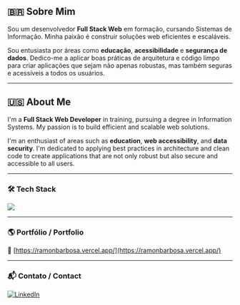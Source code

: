 ## 🇧🇷 Sobre Mim
Sou um desenvolvedor **Full Stack Web** em formação, cursando Sistemas de Informação. Minha paixão é construir soluções web eficientes e escaláveis.

Sou entusiasta por áreas como **educação**, **acessibilidade** e **segurança de dados**. Dedico-me a aplicar boas práticas de arquitetura e código limpo para criar aplicações que sejam não apenas robustas, mas também seguras e acessíveis a todos os usuários.

---

## 🇺🇸 About Me
I'm a **Full Stack Web Developer** in training, pursuing a degree in Information Systems. My passion is to build efficient and scalable web solutions.

I'm an enthusiast of areas such as **education**, **web accessibility**, and **data security**. I'm dedicated to applying best practices in architecture and clean code to create applications that are not only robust but also secure and accessible to all users.

---

### 🛠 Tech Stack
<p>
  <a href="https://skillicons.dev">
    <img src="https://skillicons.dev/icons?i=java,spring,maven,nodejs,js,ts,express,nestjs,linux,git,docker,sqlite,postgres,redis,mongodb,prisma,sequelize,hibernate,kafka,rabbitmq,aws,jest,githubactions,cloudflare" />
  </a>
</p>

---

### 🌎 Portfólio / Portfolio
📌 [https://ramonbarbosa.vercel.app/](https://ramonbarbosa.vercel.app/)

---

### 📬 Contato / Contact
<a href="https://www.linkedin.com/in/ramon-barbosa-712273237/" target="_blank">
  <img src="https://img.shields.io/badge/LinkedIn-0077B5?style=for-the-badge&logo=linkedin&logoColor=white" alt="LinkedIn"/>
</a>

